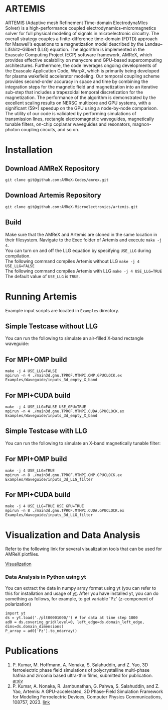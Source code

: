 # ARTEMIS
ARTEMIS (Adaptive mesh Refinement Time-domain ElectrodynaMIcs Solver) is a high-performance coupled electrodynamics–micromagnetics solver for full physical modeling of signals in microelectronic circuitry. The overall strategy couples a finite-difference time-domain (FDTD) approach for Maxwell’s equations to a magnetization model described by the Landau–Lifshitz–Gilbert (LLG) equation. The algorithm is implemented in the Exascale Computing Project (ECP) software framework, AMReX, which provides effective scalability on manycore and GPU-based supercomputing architectures. Furthermore, the code leverages ongoing developments of the Exascale Application Code, WarpX, which is primarily being developed for plasma wakefield accelerator modeling. Our temporal coupling scheme provides second-order accuracy in space and time by combining the integration steps for the magnetic field and magnetization into an iterative sub-step that includes a trapezoidal temporal discretization for the magnetization. The performance of the algorithm is demonstrated by the excellent scaling results on NERSC multicore and GPU systems, with a significant (59×) speedup on the GPU using a node-by-node comparison. The utility of our code is validated by performing simulations of transmission lines, rectangle electromagnetic waveguides, magnetically tunable filters, on-chip coplanar waveguides and resonators, magnon-photon coupling circuits, and so on.

# Installation
## Download AMReX Repository
``` git clone git@github.com:AMReX-Codes/amrex.git ```
## Download Artemis Repository
``` git clone git@github.com:AMReX-Microelectronics/artemis.git ```
## Build
Make sure that the AMReX and Artemis are cloned in the same location in their filesystem. Navigate to the Exec folder of Artemis and execute
```make -j 4```. <br />
You can turn on and off the LLG equation by specifying ```USE_LLG``` during compilation. <br />
The following command compiles Artemis without LLG
```make -j 4 USE_LLG=FALSE``` <br />
The following command compiles Artemis with LLG
```make -j 4 USE_LLG=TRUE``` <br />
The default value of ```USE_LLG``` is ```TRUE```.

# Running Artemis
Example input scripts are located in `Examples` directory. 
## Simple Testcase without LLG
You can run the following to simulate an air-filled X-band rectangle waveguide:
## For MPI+OMP build
```make -j 4 USE_LLG=FALSE``` <br />
```mpirun -n 4 ./main3d.gnu.TPROF.MTMPI.OMP.GPUCLOCK.ex Examples/Waveguide/inputs_3d_empty_X_band```
## For MPI+CUDA build
```make -j 4 USE_LLG=FALSE USE_GPU=TRUE``` <br />
```mpirun -n 4 ./main3d.gnu.TPROF.MTMPI.CUDA.GPUCLOCK.ex Examples/Waveguide/inputs_3d_empty_X_band``` 
## Simple Testcase with LLG
You can run the following to simulate an X-band magnetically tunable filter:
## For MPI+OMP build
```make -j 4 USE_LLG=TRUE``` <br />
```mpirun -n 8 ./main3d.gnu.TPROF.MTMPI.OMP.GPUCLOCK.ex Examples/Waveguide/inputs_3d_LLG_filter```
## For MPI+CUDA build
```make -j 4 USE_LLG=TRUE USE_GPU=TRUE``` <br />
```mpirun -n 8 ./main3d.gnu.TPROF.MTMPI.CUDA.GPUCLOCK.ex Examples/Waveguide/inputs_3d_LLG_filter```
# Visualization and Data Analysis
Refer to the following link for several visualization tools that can be used for AMReX plotfiles. 

[Visualization](https://amrex-codes.github.io/amrex/docs_html/Visualization_Chapter.html)

### Data Analysis in Python using yt 
You can extract the data in numpy array format using yt (you can refer to this for installation and usage of [yt](https://yt-project.org/). After you have installed yt, you can do something as follows, for example, to get variable 'Pz' (z-component of polarization)
```
import yt
ds = yt.load('./plt00001000/') # for data at time step 1000
ad0 = ds.covering_grid(level=0, left_edge=ds.domain_left_edge, dims=ds.domain_dimensions)
P_array = ad0['Pz'].to_ndarray()
```
# Publications
1. P. Kumar, M. Hoffmann, A. Nonaka, S. Salahuddin, and Z. Yao, 3D ferroelectric phase field simulations of polycrystalline multi-phase hafnia and zirconia based ultra-thin films, submitted for publication. [arxiv](https://arxiv.org/abs/2402.05331)
2. P. Kumar, A. Nonaka, R. Jambunathan, G. Pahwa, S. Salahuddin, and Z. Yao, Artemis: A GPU-accelerated, 3D Phase-Field Simulation Framework for Modeling Ferroelectric Devices, Computer Physics Communications, 108757, 2023. [link](https://www.sciencedirect.com/science/article/pii/S0010465523001029)